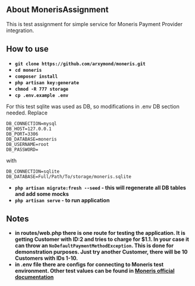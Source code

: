 ## About MonerisAssignment

This is test assignment for simple service for Moneris Payment Provider integration.

## How to use

- **`git clone https://github.com/arxymond/moneris.git`**
- **`cd moneris`**
- **`composer install`**
- **`php artisan key:generate`**
- **`chmod -R 777 storage`**
- **`cp .env.example .env`**

For this test sqlite was used as DB, so modifications in .env DB section needed.
Replace 
```.env
DB_CONNECTION=mysql
DB_HOST=127.0.0.1
DB_PORT=3306
DB_DATABASE=moneris
DB_USERNAME=root
DB_PASSWORD=
```

with 

```.env
DB_CONNECTION=sqlite
DB_DATABASE=Full/Path/To/storage/moneris.sqlite
```


- **`php artisan migrate:fresh --seed` - this will regenerate all DB tables and add some mocks**
- **`php artisan serve` - to run application**

## Notes

- **in routes/web.php there is one route for testing the application. It is getting Customer with ID:2 and tries to charge for $1.1. In your case it can throw an ``NoDefaultPaymentMethodException``. This is done for demonstration purposes. Just try another Customer, there will be 10 Customers with IDs 1-10.**
- **in .env file there are configs for connecting to Moneris test environment. Other test values can be found in [Moneris official documentation](https://developer.moneris.com/en/More/Testing/Testing%20a%20Solution)**
